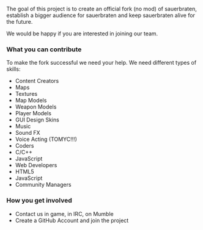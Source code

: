 The goal of this project is to create an official fork (no mod) of sauerbraten, establish a bigger audience for sauerbraten and keep sauerbraten alive for the future.

We would be happy if you are interested in joining our team.

### What you can contribute

To make the fork successful we need your help. We need different types of skills:

* Content Creators
 * Maps
 * Textures
 * Map Models
 * Weapon Models
 * Player Models
 * GUI Design Skins
 * Music
 * Sound FX
 * Voice Acting (TOMYC!!!)
* Coders
 * C/C++
 * JavaScript
* Web Developers
 * HTML5
 * JavaScript
* Community Managers

### How you get involved

* Contact us in game, in IRC, on Mumble
* Create a GitHub Account and join the project
